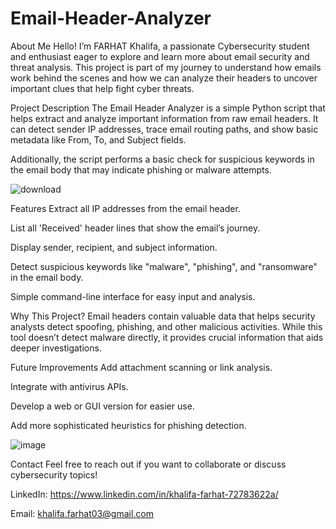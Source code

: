 # Email-Header-Analyzer
About Me
Hello! I’m FARHAT Khalifa, a passionate Cybersecurity student and enthusiast eager to explore and learn more about email security and threat analysis.
This project is part of my journey to understand how emails work behind the scenes and how we can analyze their headers to uncover important clues that help fight cyber threats.

Project Description
The Email Header Analyzer is a simple Python script that helps extract and analyze important information from raw email headers.
It can detect sender IP addresses, trace email routing paths, and show basic metadata like From, To, and Subject fields.

Additionally, the script performs a basic check for suspicious keywords in the email body that may indicate phishing or malware attempts.

![download](https://github.com/user-attachments/assets/a950baa6-b727-4c3e-bf9d-896874564cc2)

Features
Extract all IP addresses from the email header.

List all 'Received' header lines that show the email’s journey.

Display sender, recipient, and subject information.

Detect suspicious keywords like "malware", "phishing", and "ransomware" in the email body.

Simple command-line interface for easy input and analysis.

Why This Project?
Email headers contain valuable data that helps security analysts detect spoofing, phishing, and other malicious activities.
While this tool doesn’t detect malware directly, it provides crucial information that aids deeper investigations.

Future Improvements
Add attachment scanning or link analysis.

Integrate with antivirus APIs.

Develop a web or GUI version for easier use.

Add more sophisticated heuristics for phishing detection.

![image](https://github.com/user-attachments/assets/ab09cf14-2fe5-4e14-9204-2e828e1b70f7)



Contact
Feel free to reach out if you want to collaborate or discuss cybersecurity topics!

LinkedIn: https://www.linkedin.com/in/khalifa-farhat-72783622a/ 

Email: khalifa.farhat03@gmail.com 
